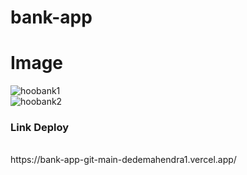 # bank-app
<h1> Image </h1>

![hoobank1](https://user-images.githubusercontent.com/112716178/205445595-6b61aa18-4e46-4747-87ec-f9a6375372ba.PNG)
<br>
![hoobank2](https://user-images.githubusercontent.com/112716178/205445622-37723bfb-9ef7-4830-ba4b-78807e48f269.PNG)

<h3> Link Deploy </h3>
<br>
https://bank-app-git-main-dedemahendra1.vercel.app/
